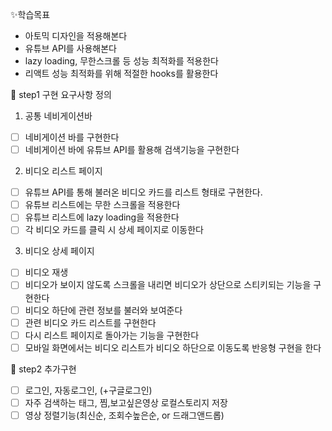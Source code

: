 ✨학습목표

- 아토믹 디자인을 적용해본다
- 유튜브 API를 사용해본다
- lazy loading, 무한스크롤 등 성능 최적화를 적용한다
- 리액트 성능 최적화를 위해 적절한 hooks를 활용한다

🎯 step1 구현 요구사항 정의

1. 공통 네비게이션바

- [ ] 네비게이션 바를 구현한다
- [ ] 네비게이션 바에 유튜브 API를 활용해 검색기능을 구현한다

2. 비디오 리스트 페이지

- [ ] 유튜브 API를 통해 불러온 비디오 카드를 리스트 형태로 구현한다.
- [ ] 유튜브 리스트에는 무한 스크롤을 적용한다
- [ ] 유튜브 리스트에 lazy loading을 적용한다
- [ ] 각 비디오 카드를 클릭 시 상세 페이지로 이동한다

3. 비디오 상세 페이지

- [ ] 비디오 재생
- [ ] 비디오가 보이지 않도록 스크롤을 내리면 비디오가 상단으로 스티키되는 기능을 구현한다
- [ ] 비디오 하단에 관련 정보를 불러와 보여준다
- [ ] 관련 비디오 카드 리스트를 구현한다
- [ ] 다시 리스트 페이지로 돌아가는 기능을 구현한다
- [ ] 모바일 화면에서는 비디오 리스트가 비디오 하단으로 이동도록 반응형 구현을 한다

🎯 step2 추가구현

- [ ] 로그인, 자동로그인, (+구글로그인)
- [ ] 자주 검색하는 태그, 찜,보고싶은영상 로컬스토리지 저장
- [ ] 영상 정렬기능(최신순, 조회수높은순, or 드래그앤드롭)
